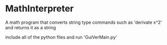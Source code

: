 # MathInterpreter
A math program that converts string type commands such as 'derivate x^2' and returns it as a string

include all of the python files and run 'GuiVerMain.py' 
